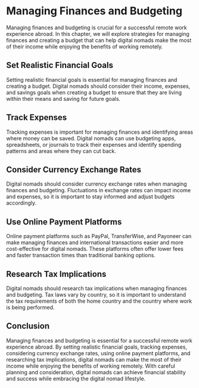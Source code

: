 Managing Finances and Budgeting
========================================================================================

Managing finances and budgeting is crucial for a successful remote work experience abroad. In this chapter, we will explore strategies for managing finances and creating a budget that can help digital nomads make the most of their income while enjoying the benefits of working remotely.

Set Realistic Financial Goals
-----------------------------

Setting realistic financial goals is essential for managing finances and creating a budget. Digital nomads should consider their income, expenses, and savings goals when creating a budget to ensure that they are living within their means and saving for future goals.

Track Expenses
--------------

Tracking expenses is important for managing finances and identifying areas where money can be saved. Digital nomads can use budgeting apps, spreadsheets, or journals to track their expenses and identify spending patterns and areas where they can cut back.

Consider Currency Exchange Rates
--------------------------------

Digital nomads should consider currency exchange rates when managing finances and budgeting. Fluctuations in exchange rates can impact income and expenses, so it is important to stay informed and adjust budgets accordingly.

Use Online Payment Platforms
----------------------------

Online payment platforms such as PayPal, TransferWise, and Payoneer can make managing finances and international transactions easier and more cost-effective for digital nomads. These platforms often offer lower fees and faster transaction times than traditional banking options.

Research Tax Implications
-------------------------

Digital nomads should research tax implications when managing finances and budgeting. Tax laws vary by country, so it is important to understand the tax requirements of both the home country and the country where work is being performed.

Conclusion
----------

Managing finances and budgeting is essential for a successful remote work experience abroad. By setting realistic financial goals, tracking expenses, considering currency exchange rates, using online payment platforms, and researching tax implications, digital nomads can make the most of their income while enjoying the benefits of working remotely. With careful planning and consideration, digital nomads can achieve financial stability and success while embracing the digital nomad lifestyle.
